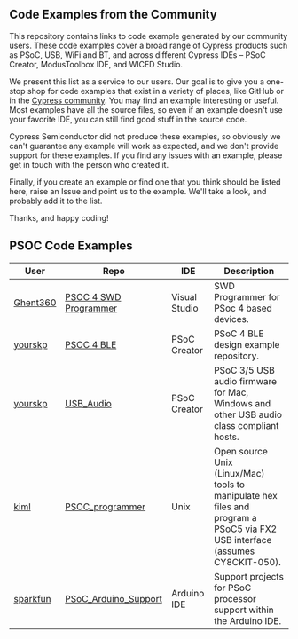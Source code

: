 ## Code Examples from the Community

This repository contains links to code example generated by our community users. These code examples cover a broad range of Cypress products such as PSoC, USB, WiFi and BT, and across different Cypress IDEs – PSoC Creator, ModusToolbox IDE, and WICED Studio. 

We present this list as a service to our users. Our goal is to give you a one-stop shop for code examples that exist in a variety of places, like GitHub or in the [Cypress community](https://community.cypress.com/welcome). You may find an example interesting or useful.  Most examples have all the source files, so even if an example doesn't use your favorite IDE, you can still find good stuff in the source code.

Cypress Semiconductor did not produce these examples, so obviously we can't guarantee any example will work as expected, and we don't provide support for these examples. If you find any issues with an example, please get in touch with the person who created it.

Finally, if you create an example or find one that you think should be listed here, raise an Issue and point us to the example. We'll take a look, and probably add it to the list.

Thanks, and happy coding!

## PSOC Code Examples
| User | Repo | IDE | Description |
| ----- | ----- | ----- | ----- |
|[Ghent360](https://github.com/ghent360) | [PSOC 4 SWD Programmer](https://github.com/ghent360/PSOC4_swd_programmer) | Visual Studio | SWD Programmer for PSoc 4 based devices.|
|[yourskp](https://github.com/yourskp) | [PSOC 4 BLE](https://github.com/yourskp/BLE) | PSoC Creator | PSoC 4 BLE design example repository.|
|[yourskp](https://github.com/yourskp) | [USB_Audio](https://github.com/yourskp/USB_Audio) | PSoC Creator | PSoC 3/5 USB audio firmware for Mac, Windows and other USB audio class compliant hosts.|
|[kiml](https://github.com/kiml) | [PSOC_programmer](https://github.com/kiml/PSOC_programmer) | Unix | Open source Unix (Linux/Mac) tools to manipulate hex files and program a PSoC5 via FX2 USB interface (assumes CY8CKIT-050).|
|[sparkfun](https://github.com/sparkfun) | [PSoC_Arduino_Support](https://github.com/sparkfun/PSoC_Arduino_Support) | Arduino IDE | Support projects for PSoC processor support within the Arduino IDE.|


